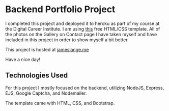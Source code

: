 # Backend Portfolio Project

I completed this project and deployed it to heroku as part of my course at the Digital Career Institute. I am using [this](https://www.free-css.com/free-css-templates/page237/neuron) free HTML/CSS template. All of the photos on the Gallery on Contact page I have taken myself and have included in this project in order to show myself a bit better.

This project is hosted at [jameslange.me](https://jameslange.me)

Have a nice day!

## Technologies Used

For this project I mostly focused on the backend, utilizing NodeJS, Express, EJS, Google Captcha, and Nodemailer.

The template came with HTML, CSS, and Bootstrap.
